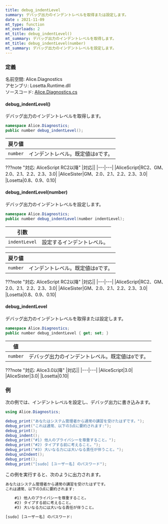 ```yaml
---
title: debug_indentLevel
summary: デバッグ出力のインデントレベルを取得または設定します。
date : 2021-11-09
mt_type: function
mt_overloads: 2
mt_title: debug_indentLevel()
mt_summary: デバッグ出力のインデントレベルを取得します。
mt_title: debug_indentLevel(number)
mt_summary: デバッグ出力のインデントレベルを設定します。
---
```


### 定義
名前空間: Alice.Diagnostics<br/>
アセンブリ: Losetta.Runtime.dll<br/>
ソースコード: [Alice.Diagnostics.cs](https://github.com/WSOFT-Project/Losetta/blob/master/Losetta.Runtime/Alice.Diagnostics.cs)

#### debug_indentLevel()

デバッグ出力のインデントレベルを取得します。

```cs title="AliceScript"
namespace Alice.Diagnostics;
public number debug_indentLevel();
```

|戻り値| |
|-|-|
|`number`|インデントレベル。既定値は`0`です。|

???note "対応: AliceScript RC2以降"
    |対応||
    |---|---|
    |AliceScript|RC2、GM、2.0、2.1、2.2、2.3、3.0|
    |AliceSister|GM、2.0、2.1、2.2、2.3、3.0|
    |Losetta|0.8、0.9、0.10|

#### debug_indentLevel(number)

デバッグ出力のインデントレベルを設定します。

```cs title="AliceScript"
namespace Alice.Diagnostics;
public number debug_indentLevel(number indentLevel);
```

|引数| |
|-|-|
|`indentLevel`|設定するインデントレベル。|

|戻り値| |
|-|-|
|`number`|インデントレベル。既定値は`0`です。|

???note "対応: AliceScript RC2以降"
    |対応||
    |---|---|
    |AliceScript|RC2、GM、2.0、2.1、2.2、2.3、3.0|
    |AliceSister|GM、2.0、2.1、2.2、2.3、3.0|
    |Losetta|0.8、0.9、0.10|

#### debug_indentLevel

デバッグ出力のインデントレベルを取得または設定します。

```cs title="AliceScript"
namespace Alice.Diagnostics;
public number debug_indentLevel { get; set; }
```

|値| |
|-|-|
|`number`|デバッグ出力のインデントレベル。既定値は`0`です。|

???note "対応: Alice3.0以降"
    |対応||
    |---|---|
    |AliceScript|3.0|
    |AliceSister|3.0|
    |Losetta|0.10|

### 例
次の例では、インデントレベルを設定し、デバッグ出力に書き込みます。

```cs title="AliceScript"
using Alice.Diagnostics;

debug_print("あなたはシステム管理者から通常の講習を受けたはずです。");
debug_print("これは通常、以下の3点に要約されます:");
debug_print();
debug_indent();
debug_print("#1) 他人のプライバシーを尊重すること。");
debug_print("#2) タイプする前に考えること。");
debug_print("#3) 大いなる力には大いなる責任が伴うこと。");
debug_unIndent();
debug_print();
debug_print("[sudo] [ユーザー名] のパスワード");
```

この例を実行すると、次のように出力されます。

```txt title="出力"
あなたはシステム管理者から通常の講習を受けたはずです。
これは通常、以下の3点に要約されます:

    #1) 他人のプライバシーを尊重すること。
    #2) タイプする前に考えること。
    #3) 大いなる力には大いなる責任が伴うこと。

[sudo] [ユーザー名] のパスワード:
```